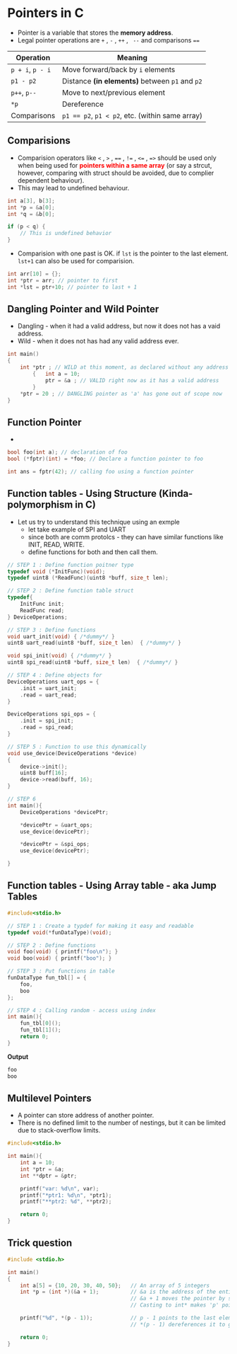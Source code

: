 # Pointers in C

- Pointer is a variable that stores the **memory address**.
- Legal pointer operations are ` + ` , ` - ` , ` ++ ` , ` --` and comparisons `==`

| Operation        | Meaning                                         |
| ---------------- | ----------------------------------------------- |
| `p + i`, `p - i` | Move forward/back by `i` elements               |
| `p1 - p2`        | Distance **(in elements)** between `p1` and `p2`    |
| `p++`, `p--`     | Move to next/previous element                   |
| `*p`             | Dereference                                     |
| Comparisons      | `p1 == p2`, `p1 < p2`, etc. (within same array) |

## Comparisions

- Comparision operators like ` < ` , ` > ` , ` == ` , ` != ` , ` <= ` , ` => ` should be used only when being used for <span style="color:red;"><strong>pointers within a same array</strong></span> (or say a strcut, however, comparing with struct should be avoided, due to complier dependent behaviour).
- This may lead to undefined behaviour.

```c
int a[3], b[3];
int *p = &a[0];
int *q = &b[0];

if (p < q) {
    // This is undefined behavior
}
```

- Comparision with one past is OK. if `lst` is the pointer to the last element. `lst+1` can also be used for comparision.

```c
int arr[10] = {};
int *ptr = arr; // pointer to first
int *lst = ptr+10; // pointer to last + 1
```

## Dangling Pointer and Wild Pointer
- Dangling - when it had a valid address, but now it does not has a vaid address.
- Wild - when it does not has had any valid address ever.
```c
int main()
{
    int *ptr ; // WILD at this moment, as declared without any address
        {   int a = 10;
            ptr = &a ; // VALID right now as it has a valid address
        }
    *ptr = 20 ; // DANGLING pointer as 'a' has gone out of scope now
}
```

## Function Pointer
- 
```c
bool foo(int a); // declaration of foo
bool (*fptr)(int) = *foo; // Declare a function pointer to foo

int ans = fptr(42); // calling foo using a function pointer
```

## Function tables - Using Structure (Kinda- polymorphism in C)
- Let us try to understand this technique using an exmple
    - let take example of SPI and UART
    - since both are comm protolcs - they can have similar functions like INIT, READ, WRITE.
    - define functions for both and then call them.

```c
// STEP 1 : Define function poitner type
typedef void (*InitFunc)(void);
typedef uint8 (*ReadFunc)(uint8 *buff, size_t len);

// STEP 2 : Define function table struct
typedef{
    InitFunc init;
    ReadFunc read;
} DeviceOperations;

// STEP 3 : Define functions
void uart_init(void) { /*dummy*/ }
uint8 uart_read(uint8 *buff, size_t len)  { /*dummy*/ }

void spi_init(void) { /*dummy*/ }
uint8 spi_read(uint8 *buff, size_t len)  { /*dummy*/ }

// STEP 4 : Define objects for 
DeviceOperations uart_ops = {
    .init = uart_init;
    .read = uart_read;
}

DeviceOperations spi_ops = {
    .init = spi_init;
    .read = spi_read;
}

// STEP 5 : Function to use this dynamically
void use_device(DeviceOperations *device)
{
    device->init();
    uint8 buff[16];
    device->read(buff, 16);
}

// STEP 6
int main(){
    DeviceOperations *devicePtr;

    *devicePtr = &uart_ops;
    use_device(devicePtr);

    *devicePtr = &spi_ops;
    use_device(devicePtr);

}
```

## Function tables - Using Array table - aka Jump Tables
```c
#include<stdio.h>

// STEP 1 : Create a typdef for making it easy and readable
typedef void(*funDataType)(void);

// STEP 2 : Define functions
void foo(void) { printf("foo\n"); }
void boo(void) { printf("boo"); }

// STEP 3 : Put functions in table
funDataType fun_tbl[] = {
    foo,
    boo
};

// STEP 4 : Calling random - access using index
int main(){
    fun_tbl[0]();
    fun_tbl[1]();
    return 0;
}
```
**Output**
```c
foo
boo
```

## Multilevel Pointers
- A pointer can store address of another pointer.
- There is no defined limit to the number of nestings, but it can be limited due to stack-overflow limits.

```c
#include<stdio.h>

int main(){
    int a = 10;
    int *ptr = &a;
    int **dptr = &ptr;

    printf("var: %d\n", var);          
    printf("*ptr1: %d\n", *ptr1);
    printf("**ptr2: %d", **ptr2);

    return 0;
}
```

## Trick question

```c
#include <stdio.h>

int main()
{
    int a[5] = {10, 20, 30, 40, 50};   // An array of 5 integers
    int *p = (int *)(&a + 1);          // &a is the address of the entire array
                                       // &a + 1 moves the pointer by sizeof(a) bytes (i.e., 5 * sizeof(int) = 20 bytes ahead)
                                       // Casting to int* makes 'p' point just past the end of the array

    printf("%d", *(p - 1));            // p - 1 points to the last element of the array (i.e., a[4])
                                       // *(p - 1) dereferences it to get the value 50

    return 0;
}

```